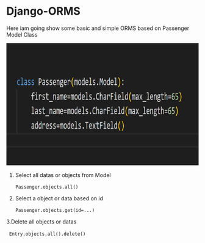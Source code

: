 # Django-ORMS

Here iam going show some basic and simple ORMS based on Passenger Model Class

<img src="images/Capture.PNG" width="760" height="320">

1. Select all datas or objects from Model

       Passenger.objects.all()
       
2. Select a object or data based on id

       Passenger.objects.get(id=...)
 
 3.Delete all objects or datas
 
 ``` Entry.objects.all().delete()```
